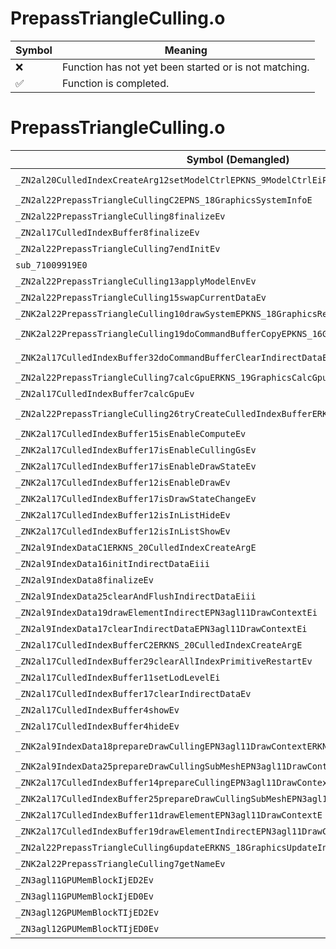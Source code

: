 # PrepassTriangleCulling.o
| Symbol | Meaning 
| ------------- | ------------- 
| :x: | Function has not yet been started or is not matching. 
| :white_check_mark: | Function is completed. 


# PrepassTriangleCulling.o
| Symbol (Demangled) | Symbol (Mangled) | Decompiled? |
| ------------- |  ------------- | ------------- |
| `_ZN2al20CulledIndexCreateArg12setModelCtrlEPKNS_9ModelCtrlEiPKNS_17SubMeshRangeArrayE` | `al::CulledIndexCreateArg::setModelCtrl(al::ModelCtrl const*,int,al::SubMeshRangeArray const*)` | :white_check_mark: |
| `_ZN2al22PrepassTriangleCullingC2EPNS_18GraphicsSystemInfoE` | `al::PrepassTriangleCulling::PrepassTriangleCulling(al::GraphicsSystemInfo *)` | :white_check_mark: |
| `_ZN2al22PrepassTriangleCulling8finalizeEv` | `al::PrepassTriangleCulling::finalize(void)` | :white_check_mark: |
| `_ZN2al17CulledIndexBuffer8finalizeEv` | `al::CulledIndexBuffer::finalize(void)` | :white_check_mark: |
| `_ZN2al22PrepassTriangleCulling7endInitEv` | `al::PrepassTriangleCulling::endInit(void)` | :white_check_mark: |
| `sub_71009919E0` | `` | :white_check_mark: |
| `_ZN2al22PrepassTriangleCulling13applyModelEnvEv` | `al::PrepassTriangleCulling::applyModelEnv(void)` | :white_check_mark: |
| `_ZN2al22PrepassTriangleCulling15swapCurrentDataEv` | `al::PrepassTriangleCulling::swapCurrentData(void)` | :white_check_mark: |
| `_ZNK2al22PrepassTriangleCulling10drawSystemEPKNS_18GraphicsRenderInfoE` | `al::PrepassTriangleCulling::drawSystem(al::GraphicsRenderInfo const*)const` | :white_check_mark: |
| `_ZNK2al22PrepassTriangleCulling19doCommandBufferCopyEPKNS_16GraphicsCopyInfoE` | `al::PrepassTriangleCulling::doCommandBufferCopy(al::GraphicsCopyInfo const*)const` | :white_check_mark: |
| `_ZNK2al17CulledIndexBuffer32doCommandBufferClearIndirectDataEPN3agl11DrawContextE` | `al::CulledIndexBuffer::doCommandBufferClearIndirectData(agl::DrawContext *)const` | :white_check_mark: |
| `_ZN2al22PrepassTriangleCulling7calcGpuERKNS_19GraphicsCalcGpuInfoE` | `al::PrepassTriangleCulling::calcGpu(al::GraphicsCalcGpuInfo const&)` | :white_check_mark: |
| `_ZN2al17CulledIndexBuffer7calcGpuEv` | `al::CulledIndexBuffer::calcGpu(void)` | :white_check_mark: |
| `_ZN2al22PrepassTriangleCulling26tryCreateCulledIndexBufferERKNS_20CulledIndexCreateArgE` | `al::PrepassTriangleCulling::tryCreateCulledIndexBuffer(al::CulledIndexCreateArg const&)` | :white_check_mark: |
| `_ZNK2al17CulledIndexBuffer15isEnableComputeEv` | `al::CulledIndexBuffer::isEnableCompute(void)const` | :white_check_mark: |
| `_ZNK2al17CulledIndexBuffer17isEnableCullingGsEv` | `al::CulledIndexBuffer::isEnableCullingGs(void)const` | :white_check_mark: |
| `_ZNK2al17CulledIndexBuffer17isEnableDrawStateEv` | `al::CulledIndexBuffer::isEnableDrawState(void)const` | :white_check_mark: |
| `_ZNK2al17CulledIndexBuffer12isEnableDrawEv` | `al::CulledIndexBuffer::isEnableDraw(void)const` | :white_check_mark: |
| `_ZNK2al17CulledIndexBuffer17isDrawStateChangeEv` | `al::CulledIndexBuffer::isDrawStateChange(void)const` | :white_check_mark: |
| `_ZNK2al17CulledIndexBuffer12isInListHideEv` | `al::CulledIndexBuffer::isInListHide(void)const` | :white_check_mark: |
| `_ZNK2al17CulledIndexBuffer12isInListShowEv` | `al::CulledIndexBuffer::isInListShow(void)const` | :white_check_mark: |
| `_ZN2al9IndexDataC1ERKNS_20CulledIndexCreateArgE` | `al::IndexData::IndexData(al::CulledIndexCreateArg const&)` | :white_check_mark: |
| `_ZN2al9IndexData16initIndirectDataEiii` | `al::IndexData::initIndirectData(int,int,int)` | :white_check_mark: |
| `_ZN2al9IndexData8finalizeEv` | `al::IndexData::finalize(void)` | :white_check_mark: |
| `_ZN2al9IndexData25clearAndFlushIndirectDataEiii` | `al::IndexData::clearAndFlushIndirectData(int,int,int)` | :white_check_mark: |
| `_ZN2al9IndexData19drawElementIndirectEPN3agl11DrawContextEi` | `al::IndexData::drawElementIndirect(agl::DrawContext *,int)` | :white_check_mark: |
| `_ZN2al9IndexData17clearIndirectDataEPN3agl11DrawContextEi` | `al::IndexData::clearIndirectData(agl::DrawContext *,int)` | :white_check_mark: |
| `_ZN2al17CulledIndexBufferC2ERKNS_20CulledIndexCreateArgE` | `al::CulledIndexBuffer::CulledIndexBuffer(al::CulledIndexCreateArg const&)` | :white_check_mark: |
| `_ZN2al17CulledIndexBuffer29clearAllIndexPrimitiveRestartEv` | `al::CulledIndexBuffer::clearAllIndexPrimitiveRestart(void)` | :white_check_mark: |
| `_ZN2al17CulledIndexBuffer11setLodLevelEi` | `al::CulledIndexBuffer::setLodLevel(int)` | :white_check_mark: |
| `_ZN2al17CulledIndexBuffer17clearIndirectDataEv` | `al::CulledIndexBuffer::clearIndirectData(void)` | :white_check_mark: |
| `_ZN2al17CulledIndexBuffer4showEv` | `al::CulledIndexBuffer::show(void)` | :white_check_mark: |
| `_ZN2al17CulledIndexBuffer4hideEv` | `al::CulledIndexBuffer::hide(void)` | :white_check_mark: |
| `_ZNK2al9IndexData18prepareDrawCullingEPN3agl11DrawContextERKNS_20CulledIndexCreateArgE` | `al::IndexData::prepareDrawCulling(agl::DrawContext *,al::CulledIndexCreateArg const&)const` | :white_check_mark: |
| `_ZNK2al9IndexData25prepareDrawCullingSubMeshEPN3agl11DrawContextEi` | `al::IndexData::prepareDrawCullingSubMesh(agl::DrawContext *,int)const` | :white_check_mark: |
| `_ZNK2al17CulledIndexBuffer14prepareCullingEPN3agl11DrawContextE` | `al::CulledIndexBuffer::prepareCulling(agl::DrawContext *)const` | :white_check_mark: |
| `_ZNK2al17CulledIndexBuffer25prepareDrawCullingSubMeshEPN3agl11DrawContextEi` | `al::CulledIndexBuffer::prepareDrawCullingSubMesh(agl::DrawContext *,int)const` | :white_check_mark: |
| `_ZNK2al17CulledIndexBuffer11drawElementEPN3agl11DrawContextE` | `al::CulledIndexBuffer::drawElement(agl::DrawContext *)const` | :white_check_mark: |
| `_ZNK2al17CulledIndexBuffer19drawElementIndirectEPN3agl11DrawContextE` | `al::CulledIndexBuffer::drawElementIndirect(agl::DrawContext *)const` | :white_check_mark: |
| `_ZN2al22PrepassTriangleCulling6updateERKNS_18GraphicsUpdateInfoE` | `al::PrepassTriangleCulling::update(al::GraphicsUpdateInfo const&)` | :white_check_mark: |
| `_ZNK2al22PrepassTriangleCulling7getNameEv` | `al::PrepassTriangleCulling::getName(void)const` | :white_check_mark: |
| `_ZN3agl11GPUMemBlockIjED2Ev` | `agl::GPUMemBlock<unsigned int>::~GPUMemBlock()` | :white_check_mark: |
| `_ZN3agl11GPUMemBlockIjED0Ev` | `agl::GPUMemBlock<unsigned int>::~GPUMemBlock()` | :white_check_mark: |
| `_ZN3agl12GPUMemBlockTIjED2Ev` | `agl::GPUMemBlockT<unsigned int>::~GPUMemBlockT()` | :white_check_mark: |
| `_ZN3agl12GPUMemBlockTIjED0Ev` | `agl::GPUMemBlockT<unsigned int>::~GPUMemBlockT()` | :white_check_mark: |
